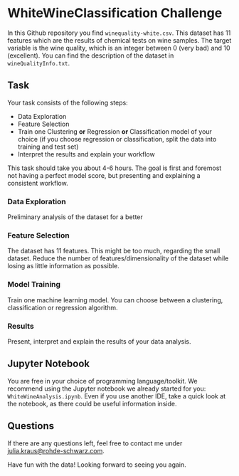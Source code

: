 # WhiteWineClassification Challenge 
In this Github repository you find `winequality-white.csv`. This dataset has 11 features which are the results of chemical tests on  wine samples. The target variable is the wine quality, which is an integer between 0 (very bad) and 10 (excellent). You can find the description of the dataset in `wineQualityInfo.txt`.

## Task
Your task consists of the following steps:
* Data Exploration
* Feature Selection
* Train one Clustering __or__ Regression __or__ Classification model of your choice (if you choose regression or classification, split the data into training and test set)
* Interpret the results and explain your workflow

This task should take you about 4-6 hours. The goal is first and foremost not having a perfect model score, but presenting and explaining a consistent workflow. 

### Data Exploration
Preliminary analysis of the dataset for a better 

### Feature Selection
The dataset has 11 features. This might be too much, regarding the small dataset. Reduce the number of features/dimensionality of the dataset while losing as little information as possible.

### Model Training
Train one machine learning model. You can choose between a clustering, classification or regression algorithm. 

### Results
Present, interpret and explain the results of your data analysis.

## Jupyter Notebook
You are free in your choice of programming language/toolkit. We recommend using the Jupyter notebook we already started for you: `WhiteWineAnalysis.ipynb`. Even if you use another IDE, take a quick look at the notebook, as there could be useful information inside.

## Questions
If there are any questions left, feel free to contact me under julia.kraus@rohde-schwarz.com.

Have fun with the data! Looking forward to seeing you again.


